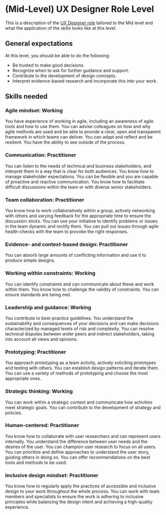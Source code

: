 # (Mid-Level) UX Designer Role Level
This is a description of the [UX Designer role](ux-designer-role-overview.md) tailored to the Mid level and what the application of the skills looks like at this level.

## General expectations
At this level, you should be able to do the following:
- Be trusted to make good decisions.
- Recognize when to ask for further guidance and support.
- Contribute to the development of design concepts.
- Interpret evidence-based research and incorporate this into your work.

## Skills needed

### Agile mindset: Working
You have experience of working in agile, including an awareness of agile tools and how to use them. You can advise colleagues on how and why agile methods are used and be able to provide a clear, open and transparent framework in which teams can deliver. You can adapt and reflect and be resilient. You have the ability to see outside of the process.

### Communication: Practitioner
You can listen to the needs of technical and business stakeholders, and interpret them in a way that is clear for both audiences. You know how to manage stakeholder expectations. You can be flexible and you are capable of proactive and reactive communication. You know how to facilitate difficult discussions within the team or with diverse senior stakeholders.

### Team collaboration: Practitioner
You know how to work collaboratively within a group, actively networking with others and varying feedback for the appropriate time to ensure the discussion sticks. You can use your initiative to identify problems or issues in the team dynamic and rectify them. You can pull out issues through agile health-checks with the team to provoke the right responses.

### Evidence- and context-based design: Practitioner
You can absorb large amounts of conflicting information and use it to produce simple designs.

### Working within constraints: Working
You can identify constraints and can communicate about these and work within them. You know how to challenge the validity of constraints. You can ensure standards are being met.

### Leadership and guidance: Working
You contribute to best-practice guidelines. You understand the sustainability and consequences of your decisions and can make decisions characterized by managed levels of risk and complexity. You can resolve technical disputes between wider peers and indirect stakeholders, taking into account all views and opinions.

### Prototyping: Practitioner
You approach prototyping as a team activity, actively soliciting prototypes and testing with others. You can establish design patterns and iterate them. You can use a variety of methods of prototyping and choose the most appropriate ones.

### Strategic thinking: Working
You can work within a strategic context and communicate how activities meet strategic goals. You can contribute to the development of strategy and policies.

### Human-centered: Practitioner
You know how to collaborate with user researchers and can represent users internally. You understand the difference between user needs and the desires of the user. You can champion user research to focus on all users. You can prioritize and define approaches to understand the user story, guiding others in doing so. You can offer recommendations on the best tools and methods to be used.

### Inclusive design mindset: Practitioner
You know how to regularly apply the practices of accessible and inclusive design to your work throughout the whole process. You can work with team members and specialists to ensure the work is adhering to inclusive principles while balancing the design intent and achieving a high-quality experience.
